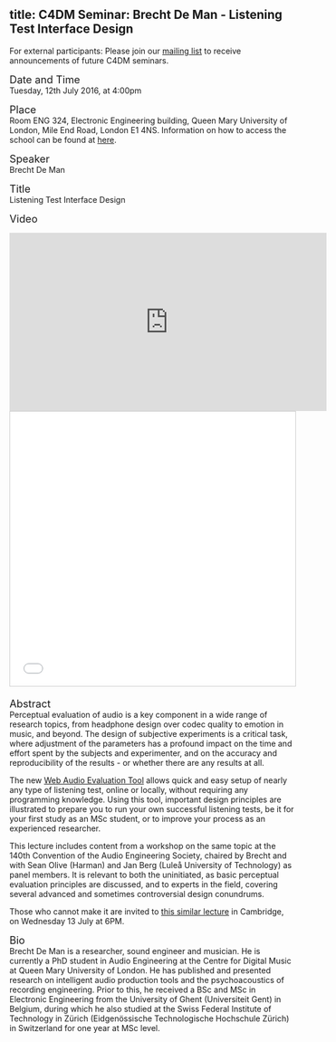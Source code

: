 title: C4DM Seminar: Brecht De Man - Listening Test Interface Design
-----------------

<p>For external participants: Please join our <a href="/seminars.html">mailing list</a> to receive announcements of future C4DM seminars.</p>


<span style="font-size: 130%;">Date and Time</span></br>
Tuesday, 12th July 2016, at 4:00pm

<span style="font-size: 130%;">Place</span></br>
Room ENG 324, Electronic Engineering building, Queen Mary University of London, Mile End Road, London E1 4NS. Information on how to access the school can be found at <a href="http://www.eecs.qmul.ac.uk/contact-us/">here</a>.

<span style="font-size: 130%;">Speaker</span></br>
Brecht De Man

<span style="font-size: 130%;">Title</span></br>
Listening Test Interface Design

<span style="font-size: 130%;">Video</span></br>
<iframe width="560" height="315" src="https://www.youtube.com/embed/UnbSl1CVKm0?rel=0" frameborder="0" allowfullscreen></iframe>
<iframe src="//www.slideshare.net/slideshow/embed_code/key/AT0bRMAuVQMudI" width="595" height="485" frameborder="0" marginwidth="0" marginheight="0" scrolling="no" style="border:1px solid #CCC; border-width:1px; margin-bottom:5px; max-width: 100%;" allowfullscreen> </iframe>

<span style="font-size: 130%;">Abstract</span></br>
Perceptual evaluation of audio is a key component in a wide range of research topics, from headphone design over codec quality to emotion in music, and beyond. The design of subjective experiments is a critical task, where adjustment of the parameters has a profound impact on the time and effort spent by the subjects and experimenter, and on the accuracy and reproducibility of the results - or whether there are any results at all. 

The new <a href="https://github.com/BrechtDeMan/WebAudioEvaluationTool">Web Audio Evaluation Tool</a> allows quick and easy setup of nearly any type of listening test, online or locally, without requiring any programming knowledge. Using this tool, important design principles are illustrated to prepare you to run your own successful listening tests, be it for your first study as an MSc student, or to improve your process as an experienced researcher. 

This lecture includes content from a workshop on the same topic at the 140th Convention of the Audio Engineering Society, chaired by Brecht and with Sean Olive (Harman) and Jan Berg (Luleå University of Technology) as panel members. It is relevant to both the uninitiated, as basic perceptual evaluation principles are discussed, and to experts in the field, covering several advanced and sometimes controversial design conundrums. 

Those who cannot make it are invited to <a href="http://www.aes-uk.org/forthcoming-meetings/listening-test-interface-design/">this similar lecture</a> in Cambridge, on Wednesday 13 July at 6PM.

<span style="font-size: 130%;">Bio</span></br>
Brecht De Man is a researcher, sound engineer and musician. He is currently a PhD student in Audio Engineering at the Centre for Digital Music at Queen Mary University of London. He has published and presented research on intelligent audio production tools and the psychoacoustics of recording engineering. Prior to this, he received a BSc and MSc in Electronic Engineering from the University of Ghent (Universiteit Gent) in Belgium, during which he also studied at the Swiss Federal Institute of Technology in Zürich (Eidgenössische Technologische Hochschule Zürich) in Switzerland for one year at MSc level. 

